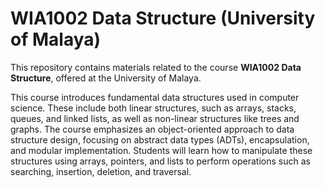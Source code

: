 # WIA1002 Data Structure (University of Malaya)

This repository contains materials related to the course **WIA1002 Data Structure**, offered at the University of Malaya.

This course introduces fundamental data structures used in computer science. These include both linear structures, such as arrays, stacks, queues, and linked lists, as well as non-linear structures like trees and graphs. The course emphasizes an object-oriented approach to data structure design, focusing on abstract data types (ADTs), encapsulation, and modular implementation. Students will learn how to manipulate these structures using arrays, pointers, and lists to perform operations such as searching, insertion, deletion, and traversal.
